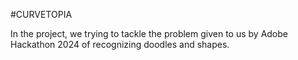 #CURVETOPIA

In the project, we trying to tackle the problem given to us by Adobe Hackathon 2024 of recognizing doodles and shapes.